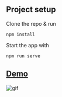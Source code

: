 ## Project setup

Clone the repo & run

```
npm install
```

Start the app with

```
npm run serve
```

## [Demo](https://trello-dnd.surge.sh/)


![gif](https://j.gifs.com/NLq8vK.gif)
